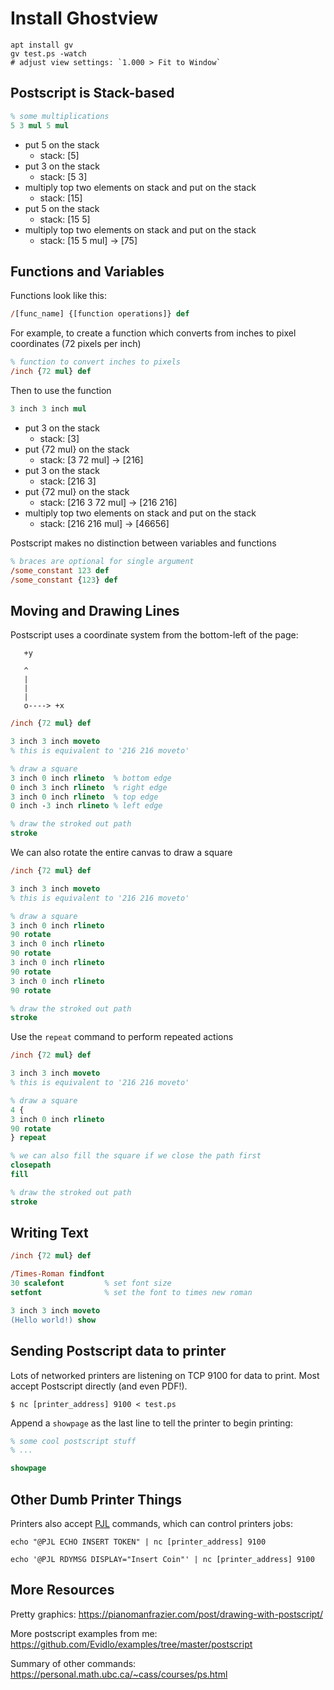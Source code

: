 # Install Ghostview

    apt install gv
    gv test.ps -watch
    # adjust view settings: `1.000 > Fit to Window`

## Postscript is Stack-based

``` postscript
% some multiplications
5 3 mul 5 mul
```

- put 5 on the stack 
  - stack: [5]
- put 3 on the stack
  - stack: [5 3]
- multiply top two elements on stack and put on the stack
  - stack: [15]
- put 5 on the stack
  - stack: [15 5]
- multiply top two elements on stack and put on the stack
  - stack: [15 5 mul] -> [75]

## Functions and Variables

Functions look like this:

``` postscript
/[func_name] {[function operations]} def
```

For example, to create a function which converts from inches to pixel coordinates (72 pixels per inch)

``` postscript
% function to convert inches to pixels
/inch {72 mul} def
```

Then to use the function

``` postscript
3 inch 3 inch mul
```

- put 3 on the stack
  - stack: [3]
- put {72 mul} on the stack
  - stack: [3 72 mul] -> [216]
- put 3 on the stack
  - stack: [216 3]
- put {72 mul} on the stack
  - stack: [216 3 72 mul] -> [216 216]
- multiply top two elements on stack and put on the stack
  - stack: [216 216 mul] -> [46656]
  
Postscript makes no distinction between variables and functions

``` postscript
% braces are optional for single argument
/some_constant 123 def
/some_constant {123} def
```

## Moving and Drawing Lines

Postscript uses a coordinate system from the bottom-left of the page:

```
   +y

   ^
   |
   |
   |
   o----> +x
```


``` postscript
/inch {72 mul} def

3 inch 3 inch moveto
% this is equivalent to '216 216 moveto'

% draw a square
3 inch 0 inch rlineto  % bottom edge
0 inch 3 inch rlineto  % right edge
3 inch 0 inch rlineto  % top edge
0 inch -3 inch rlineto % left edge

% draw the stroked out path
stroke
```

We can also rotate the entire canvas to draw a square

``` postscript
/inch {72 mul} def

3 inch 3 inch moveto
% this is equivalent to '216 216 moveto'

% draw a square
3 inch 0 inch rlineto
90 rotate
3 inch 0 inch rlineto
90 rotate
3 inch 0 inch rlineto
90 rotate
3 inch 0 inch rlineto
90 rotate

% draw the stroked out path
stroke
```

Use the `repeat` command to perform repeated actions

``` postscript
/inch {72 mul} def

3 inch 3 inch moveto
% this is equivalent to '216 216 moveto'

% draw a square
4 {
3 inch 0 inch rlineto
90 rotate
} repeat

% we can also fill the square if we close the path first
closepath
fill

% draw the stroked out path
stroke
```

## Writing Text

``` postscript
/inch {72 mul} def

/Times-Roman findfont
30 scalefont         % set font size
setfont              % set the font to times new roman

3 inch 3 inch moveto
(Hello world!) show
```

## Sending Postscript data to printer

Lots of networked printers are listening on TCP 9100 for data to print.  Most accept Postscript directly (and even PDF!).

    $ nc [printer_address] 9100 < test.ps
    
Append a `showpage` as the last line to tell the printer to begin printing:

``` postscript
% some cool postscript stuff
% ...

showpage
```
    
## Other Dumb Printer Things

Printers also accept [PJL](https://en.wikipedia.org/wiki/Printer_Job_Language) commands, which can control printers jobs:

    echo "@PJL ECHO INSERT TOKEN" | nc [printer_address] 9100

    echo '@PJL RDYMSG DISPLAY="Insert Coin"' | nc [printer_address] 9100

## More Resources

Pretty graphics: <https://pianomanfrazier.com/post/drawing-with-postscript/>

More postscript examples from me: <https://github.com/Evidlo/examples/tree/master/postscript>

Summary of other commands: <https://personal.math.ubc.ca/~cass/courses/ps.html>

